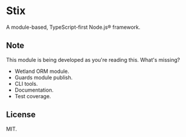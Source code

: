 # Stix

A module-based, TypeScript-first Node.js® framework.

## Note

This module is being developed as you're reading this. What's missing?

- Wetland ORM module.
- Guards module publish.
- CLI tools.
- Documentation.
- Test coverage.


## License

MIT.
